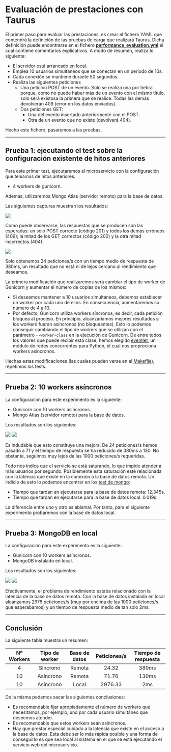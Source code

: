 # Evaluación de prestaciones con Taurus

El primer paso para evaluar las prestaciones, es crear el fichero YAML que contendrá la definición de las pruebas de carga que realizará Taurus. Dicha definición puede encontrarse en el fichero [**performance_evaluation.yml**](https://github.com/alvarillo89/UGR-CC-Project/blob/master/performance_evaluation.yml) el cual contiene comentarios explicativos. A modo de resumen, realiza lo siguiente:

- El servidor está arrancado en local.
- Emplea 10 usuarios simultáneos que se conectan en un periodo de 10s.
- Cada conexión se mantiene durante 50 segundos.
- Realiza las siguientes peticiones
    - Una petición POST de un evento. Solo se realiza una por hebra porque, como no puede haber más de un evento con el mismo título, solo será existosa la primera que se realice. Todas las demás devolverán 409 (error en los datos enviados).
    - Dos peticiones GET:
        - Una del evento insertado anteriormente con el POST.
        - Otra de un evento que no existe (devolverá 404).

Hecho este fichero, pasaremos a las pruebas.

---

## Prueba 1: ejecutando el test sobre la configuración existente de hitos anteriores

Para este primer test, ejecutaremos el microservicio con la configuración que teníamos de hitos anteriores:
    
- 4 workers de gunicorn.

Además, utilizaremos Mongo Atlas (servidor remoto) para la base de datos.

Las siguientes capturas muestran los resultados:

![](imgs/Hito4/initialsh.png)

Como puede observarse, las respuestas que se producen son las esperadas: un solo POST correcto (código 201) y todos los demás erróneos (409); la mitad de los GET correctos (código 200) y la otra mitad incorrectos (404). 

![](imgs/Hito4/initialweb.png)

Solo obtenemos 24 peticiones/s con un tiempo medio de respuesta de 380ms, un resultado que no está ni de lejos cercano al rendimiento que deseamos.

La primera modificación que realizaremos será cambiar el tipo de worker de Gunicorn y aumentar el número de copias de los mismos:

- Si deseamos mantener a 10 usuarios simultáneos, debemos establecer un worker por cada uno de ellos. En consecuencia, aumentaremos su número de 4 a 10.
- Por defecto, Gunicorn utiliza workers síncronos, es decir, cada petición bloquea al proceso. En principio, alcanzaríamos mejores resultados si los workers fueran asíncronos (no bloqueantes). Esto lo podemos conseguir cambiando el tipo de workers que se utilizan con el parámetro `--worker-class` en la ejecución de Gunicorn. De entre todos los valores que puede recibir esta clase, hemos elegido [eventlet](https://pypi.org/project/eventlet/), un módulo de redes concurrentes para Python, el cual nos proprociona workers asíncronos.

Hechas estas modificaciones (las cuales pueden verse en el [Makefile](https://github.com/alvarillo89/UGR-CC-Project/blob/master/Makefile)), repetimos los tests.

---

## Prueba 2: 10 workers asíncronos

La configuración para este experimento es la siguiente:

- Gunicorn con 10 workers asíncronos.
- Mongo Atlas (servidor remoto) para la base de datos.

Los resultados son los siguientes:

![](imgs/Hito4/10workerssh.png)
![](imgs/Hito4/10workersweb.png)

Es indudable que esto constituye una mejora. De 24 peticiones/s hemos pasado a 71 y el tiempo de respuesta se ha reducido de 380ms a 130. No obstante, seguimos muy lejos de las 1000 peticiones/s requeridas.

Todo nos indica que el servicio se está saturando, lo que impide atender a más usuarios por segundo. Posiblemente esta saturación esté relacionada con la latencia que existe en la conexión a la base de datos remota. Un indicio de esto lo podemos encontrar en los [test de mongo](https://github.com/alvarillo89/UGR-CC-Project/blob/master/tests/test_mongo_dm.py):

- Tiempo que tardan en ejecutarse para la base de datos remota: 12.345s.
- Tiempo que tardan en ejecutarse para la base de datos local: 0.019s.

La diferencia entre uno y otro es abismal. Por tanto, para el siguiente experimento probaremos con la base de datos local.

---

## Prueba 3: MongoDB en local

La configuración para este experimento es la siguiente:

- Gunicorn con 10 workers asíncronos.
- MongoDB instalado en local.

Los resultados son los siguientes:

![](imgs/Hito4/optimosh.png)
![](imgs/Hito4/optimoweb.png)

Efectivamente, el problema de rendimiento estaba relacionado con la latencia de la base de datos remota. Con la base de datos instalada en local alcanzamos 2976 peticiones/s (muy por encima de las 1000 peticiones/s que esperabamos) y un tiempo de respuesta medio de tan solo 2ms.

---

## Conclusión

La siguiente tabla muestra un resumen:

| Nº Workers | Tipo de worker | Base de datos | Peticiones/s | Tiempo de respuesta |
|:----------:|:--------------:|:-------------:|:------------:|:-------------------:|
|      4     |    Síncrono    |     Remota    |     24.32    |        380ms        |
|     10     |    Asíncrono   |     Remota    |     71.76    |        130ms        |
|     10     |    Asíncrono   |     Local     |    2976.33   |         2ms         |

De la misma podemos sacar las siguientes conclusiones:

- Es recomendable fijar apropiadamente el número de workers que necesitamos, por ejemplo, uno por cada usuario simultáneo que deseemos atender.
- Es recomendable que estos workers sean asíncronos.
- Hay que prestar especial cuidado a la latencia que existe en el acceso a la base de datos. Esta debe ser lo más rápida posible y una forma de conseguirlo es que sea local al sistema en el que se está ejecutando el servicio web del microservicio.